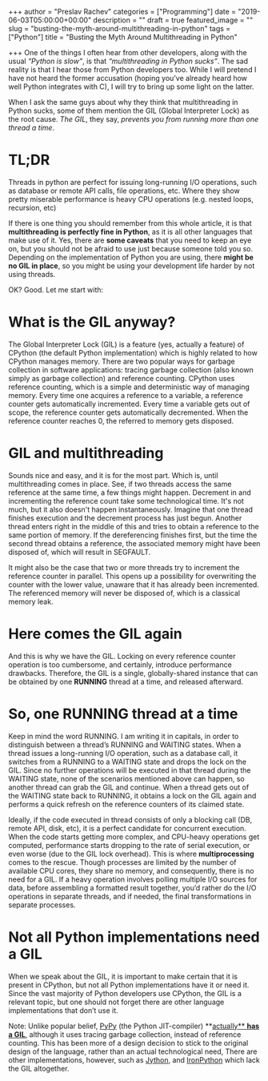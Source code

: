 +++
author = "Preslav Rachev"
categories = ["Programming"]
date = "2019-06-03T05:00:00+00:00"
description = ""
draft = true
featured_image = ""
slug = "busting-the-myth-around-multithreading-in-python"
tags = ["Python"]
title = "Busting the Myth Around Multithreading in Python"

+++
One of the things I often hear from other developers, along with the usual _“Python is slow”_, is that _“multithreading in Python sucks”_. The sad reality is that I hear those from Python developers too. While I will pretend I have not heard the former accusation (hoping you’ve already heard how well Python integrates with C), I will try to bring up some light on the latter.

When I ask the same guys about why they think that multithreading in Python sucks, some of them mention the GIL (Global Interpreter Lock) as the root cause. _The GIL_, they say, _prevents you from running more than one thread a time_.

# TL;DR

Threads in python are perfect for issuing long-running I/O operations, such as database or remote API calls, file operations, etc. Where they show pretty miserable performance is heavy CPU operations (e.g. nested loops, recursion, etc)

If there is one thing you should remember from this whole article, it is that **multithreading is perfectly fine in Python**, as it is all other languages that make use of it. Yes, there are **some caveats** that you need to keep an eye on, but you should not be afraid to use just because someone told you so. Depending on the implementation of Python you are using, there **might be no GIL in place**, so you might be using your development life harder by not using threads.

OK? Good. Let me start with:

# What is the GIL anyway?

The Global Interpreter Lock (GIL) is a feature (yes, actually a feature) of CPython (the default Python implementation) which is highly related to how CPython manages memory. There are two popular ways for garbage collection in software applications: tracing garbage collection (also known simply as garbage collection) and reference counting. CPython uses reference counting, which is a simple and deterministic way of managing memory. Every time one acquires a reference to a variable, a reference counter gets automatically incremented. Every time a variable gets out of scope, the reference counter gets automatically decremented. When the reference counter reaches 0, the referred to memory gets disposed.

# GIL and multithreading

Sounds nice and easy, and it is for the most part. Which is, until multithreading comes in place. See, if two threads access the same reference at the same time, a few things might happen. Decrement in and incrementing the reference count take some technological time. It's not much, but it also doesn't happen instantaneously. Imagine that one thread finishes execution and the decrement process has just begun. Another thread enters right in the middle of this and tries to obtain a reference to the same portion of memory. If the dereferencing finishes first, but the time the second thread obtains a reference, the associated memory might have been disposed of, which will result in SEGFAULT.

It might also be the case that two or more threads try to increment the reference counter in parallel. This opens up a possibility for overwriting the counter with the lower value, unaware that it has already been incremented. The referenced memory will never be disposed of, which is a classical memory leak.

# Here comes the GIL again

And this is why we have the GIL. Locking on every reference counter operation is too cumbersome, and certainly, introduce performance drawbacks. Therefore, the GIL is a single, globally-shared instance that can be obtained by one **RUNNING** thread at a time, and released afterward.

# So, one RUNNING thread at a time

Keep in mind the word RUNNING. I am writing it in capitals, in order to distinguish between a thread’s RUNNING and WAITING states. When a thread issues a long-running I/O operation, such as a database call, it switches from a RUNNING to a WAITING state and drops the lock on the GIL. Since no further operations will be executed in that thread during the WAITING state, none of the scenarios mentioned above can happen, so another thread can grab the GIL and continue. When a thread gets out of the WAITING state back to RUNNING, it obtains a lock on the GIL again and performs a quick refresh on the reference counters of its claimed state.

Ideally, if the code executed in thread consists of only a blocking call (DB, remote API, disk, etc), it is a perfect candidate for concurrent execution. When the code starts getting more complex, and CPU-heavy operations get computed, performance starts dropping to the rate of serial execution, or even worse (due to the GIL lock overhead). This is where **multiprocessing** comes to the rescue. Though processes are limited by the number of available CPU cores, they share no memory, and consequently, there is no need for a GIL. If a heavy operation involves polling multiple I/O sources for data, before assembling a formatted result together, you’d rather do the I/O operations in separate threads, and if needed, the final transformations in separate processes.

# Not all Python implementations need a GIL

When we speak about the GIL, it is important to make certain that it is present in CPython, but not all Python implementations have it or need it. Since the vast majority of Python developers use CPython, the GIL is a relevant topic, but one should not forget there are other language implementations that don’t use it.

Note: Unlike popular belief, [PyPy](https://www.pypy.org/) (the Python JIT-compiler) **[actually** **has a GIL**](http://doc.pypy.org/en/latest/faq.html#does-pypy-have-a-gil-why), although it uses tracing garbage collection, instead of reference counting. This has been more of a design decision to stick to the original design of the language, rather than an actual technological need, There are other implementations, however, such as [Jython](https://www.jython.org/jythonbook/en/1.0/Concurrency.html#no-global-interpreter-lock), and [IronPython](https://wiki.python.org/moin/IronPython) which lack the GIL altogether.